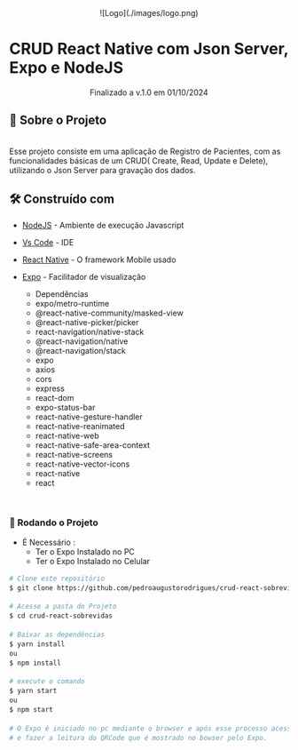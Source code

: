 <!-- ************************************* Logo ********************************************* -->
<div align="center">
  ![Logo](./images/logo.png)
</div>

<!-- ************************************* Título ********************************************* -->
<h1> CRUD React Native com Json Server, Expo e NodeJS</h1>

<p align="center" > Finalizado a v.1.0 em 01/10/2024 </p>

## 🚀 Sobre o Projeto
</br>
Esse projeto consiste em uma aplicação de Registro de Pacientes, com as funcionalidades básicas de um CRUD( Create, Read, Update e Delete), utilizando o Json Server para gravação dos dados.
</br>

## 🛠️ Construído com

* [NodeJS](https://nodejs.org/en/) - Ambiente de execução Javascript
* [Vs Code](https://code.visualstudio.com/) - IDE
* [React Native](https://reactnative.dev/) - O framework Mobile usado
* [Expo](https://expo.io/) - Facilitador de visualização

  * Dependências
  * expo/metro-runtime
  * @react-native-community/masked-view
  * @react-native-picker/picker
  * react-navigation/native-stack
  * @react-navigation/native
  * @react-navigation/stack
  * expo
  * axios
  * cors
  * express
  * react-dom
  * expo-status-bar
  * react-native-gesture-handler  
  * react-native-reanimated
  * react-native-web
  * react-native-safe-area-context
  * react-native-screens 
  * react-native-vector-icons
  * react-native
  * react

</br>

<h3> 🎲 Rodando o Projeto</h3>

- É Necessário : 
    - Ter o Expo Instalado no PC
    - Ter o Expo Instalado no Celular

```bash
# Clone este repositório
$ git clone https://github.com/pedroaugustorodrigues/crud-react-sobrevidas.git

# Acesse a pasta do Projeto
$ cd crud-react-sobrevidas

# Baixar as dependências
$ yarn install
ou
$ npm install

# execute o comando
$ yarn start
ou
$ npm start

# O Expo é iniciado no pc mediante o browser e após esse processo acessar o celular e executar o expo
# e fazer a leitura do QRCode que é mostrado no bowser pelo Expo.
```
